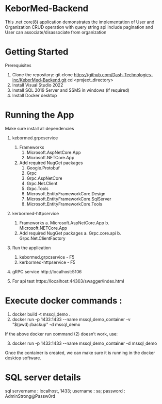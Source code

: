 # KeborMed-Backend

This .net core(8) application demonstrates the implementation of User and Organization CRUD operation with query string api include pagination and User can associate/disassociate from organization 

# Getting Started

Prerequisites
1. Clone the repository: git clone https://github.com/Dash-Technologies-Inc/KeborMed-Backend.git cd <project_directory>
2. Install Visual Studio 2022
3. Install SQL 2019 Server and SSMS in windows (if required)
4. Install Docker desktop


# Running the App

Make sure install all dependencies
1. kebormed.grpcservice 
	1. Frameworks
		1. Microsoft.AspNetCore.App
		2. Microsoft.NETCore.App
	2. Add required NugGet packages
		1. Google.Protobuf
		2. Grpc
		3. Grpc.AspNetCore
		4. Grpc.Net.Client
		5. Grpc.Tools
		6. Microsoft.EntityFrameworkCore.Design
		7. Microsoft.EntityFrameworkCore.SqlServer
		8. Microsoft.EntityFrameworkCore.Tools

2. kerbormed-httpservice
	1. Frameworks
		a. Microsoft.AspNetCore.App
		b. Microsoft.NETCore.App
	2. Add required NugGet packages
		a. Grpc.core.api
		b. Grpc.Net.ClientFactory

3. Run the application
	1. kebormed.grpcservice  - F5
	2. kerbormed-httpservice - F5

4. gRPC service
http://localhost:5106

5. For api test
https://localhost:44303/swagger/index.html

# Execute docker commands :
1. docker build -t mssql_demo .
2. docker run -p 1433:1433 --name mssql_demo_container -v "$(pwd):/backup" -d mssql_demo

If the above docker run command (2) doesn’t work, use: 

3. docker run -p 1433:1433 --name mssql_demo_container -d mssql_demo

Once the container is created, we can make sure it is running in the docker desktop software. 

# SQL server details
sql servername : localhost, 1433;
username : sa;
password : AdminStrong@Passw0rd


